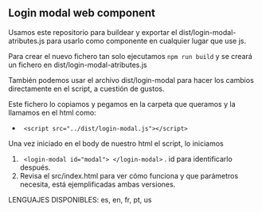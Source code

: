## Login modal web component

Usamos este repositorio para buildear y exportar el dist/login-modal-atributes.js para usarlo como componente en cualquier lugar que use js.

Para crear el nuevo fichero tan solo ejecutamos `` npm run build `` y se creará un fichero en dist/login-modal-atributes.js

También podemos usar el archivo dist/login-modal para hacer los cambios directamente en el script, a cuestión de gustos. 

Este fichero lo copiamos y pegamos en la carpeta que queramos y la llamamos en el html como: 

- `` <script src="../dist/login-modal.js"></script>``

Una vez iniciado en el body de nuestro html el script, lo iniciamos 
1. `` <login-modal id="modal"> </login-modal>`` . id para identificarlo después.
2. Revisa el src/index.html para ver cómo funciona y que parámetros necesita, está ejemplificadas ambas versiones.

LENGUAJES DISPONIBLES:  es, en, fr, pt, us
